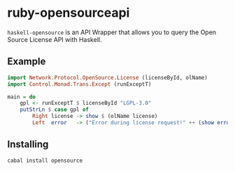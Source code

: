 ruby-opensourceapi
==================

`haskell-opensource` is an API Wrapper that allows you to query the
Open Source License API with Haskell.

Example
-------

```haskell
import Network.Protocol.OpenSource.License (licenseById, olName)
import Control.Monad.Trans.Except (runExceptT)

main = do
    gpl <- runExceptT $ licenseById "LGPL-3.0"
    putStrLn $ case gpl of
        Right license -> show $ (olName license)
        Left  error   -> ("Error during license request!" ++ (show error))
```

Installing
----------

```
cabal install opensource
```
